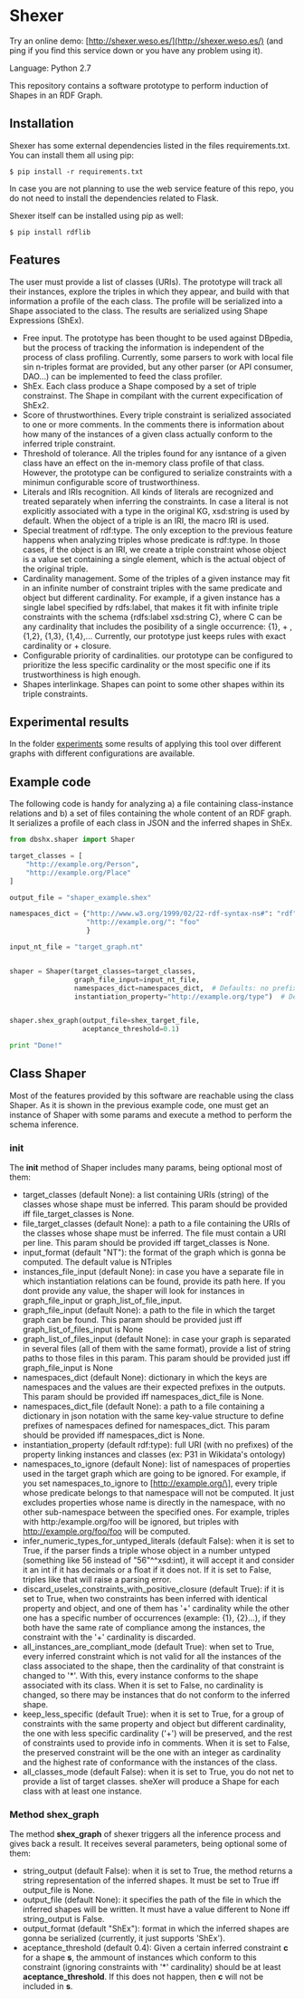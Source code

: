 # Shexer

Try an online demo: [http://shexer.weso.es/](http://shexer.weso.es/) (and ping if you find this service down or you have any problem using it).

Language: Python 2.7

This repository contains a software prototype to perform induction of Shapes in an RDF Graph. 

## Installation

Shexer has some external dependencies listed in the files requirements.txt. You can install them all using pip:

    $ pip install -r requirements.txt

In case you are not planning to use the web service feature of this repo, you do not need to install the dependencies related to Flask.

Shexer itself can be installed using pip as well:
    
    $ pip install rdflib

## Features
The user must provide a list of classes (URIs). The prototype will track all their instances, explore the triples in which they appear, and build with that information a profile of the each class.
The profile will be serialized into a Shape associated to the class. The results are serialized using Shape Expressions (ShEx).

* Free input. The prototype has been thought to be used against DBpedia, but the process of tracking the information is independent of the process of class profiling. Currently, some parsers to work with local file sin n-triples format are provided, but any other parser (or API consumer, DAO...) can be implemented to feed the class profiler.
* ShEx. Each class produce a Shape composed by a set of triple constrainst. The Shape in compilant with the current expecification of ShEx2.
* Score of thrustworthines. Every triple constraint is serialized associated to one or more comments. In the comments there is information about how many of the instances of a given class actually conform to the inferred triple constraint.
* Threshold of tolerance. All the triples found for any isntance of a given class have an effect on the in-memory class profile of that class. However, the prototype can be configured to serialize constraints with a minimun configurable score of trustworthiness.
* Literals and IRIs recognition. All kinds of literals are recognized and treated separately when inferring the constraints. In case a literal is not explicitly associated with a type in the original KG, xsd:string is used by default. When the object of a triple is an IRI, the macro IRI is used.
* Special treatment of rdf:type. The only exception to the previous feature happens when analyzing triples whose predicate is rdf:type. In those cases, if the object is an IRI, we create a triple constraint whose object is a value set containing a single element, which is the actual object of the original triple.
* Cardinality management. Some of the triples of a given instance may fit in an infinite number of constraint triples with the same predicate and object but different cardinality. For example, if a given instance has a single label specified by rdfs:label, that makes it fit with infinite triple constraints with the schema {rdfs:label xsd:string C}, where C can be any cardinality that includes the posibility of a single occurrence: {1}, + , {1,2}, {1,3}, {1,4},... Currently, our prototype just keeps rules with exact cardinality or + closure. 
* Configurable priority of cardinalities. our prototype can be configured to prioritize the less specific cardinality or the most specific one if its trustworthiness is high enough.
* Shapes interlinkage. Shapes can point to some other shapes within its triple constraints.

## Experimental results

In the folder [experiments](https://github.com/DaniFdezAlvarez/dbpedia-shexer/tree/develop/experiments) some results of applying this tool over different graphs with different configurations are available.


## Example code

The following code is handy for analyzing a) a file containing class-instance relations and b) a set of files containing the whole content of an RDF graph. It serializes a profile of each class in JSON and the inferred shapes in ShEx.

```python
from dbshx.shaper import Shaper

target_classes = [
    "http://example.org/Person",
    "http://example.org/Place"
]

output_file = "shaper_example.shex"

namespaces_dict = {"http://www.w3.org/1999/02/22-rdf-syntax-ns#": "rdf",
                   "http://example.org/": "foo"
                   }

input_nt_file = "target_graph.nt"


shaper = Shaper(target_classes=target_classes,
                graph_file_input=input_nt_file,
                namespaces_dict=namespaces_dict,  # Defaults: no prefixes
                instantiation_property="http://example.org/type")  # Default rdf:type


shaper.shex_graph(output_file=shex_target_file,
                  aceptance_threshold=0.1)

print "Done!"

```

## Class Shaper

Most of the features provided by this software are reachable using the class Shaper. As it is shown in the previous example code, one must get an instance of Shaper with some params and execute a method to perform the schema inference.

### init
The __init__ method of Shaper includes many params, being optional most of them:

* target_classes (default None): a list containing URIs (string) of the classes whose shape must be inferred. This param should be provided iff file_target_classes is None.
* file_target_classes (default None): a path to a file containing the URIs of the classes whose shape must be inferred. The file must contain a URI per line. This param should be provided iff target_classes is None.
* input_format (default "NT"): the format of the graph which is gonna be computed. The default value is NTriples
* instances_file_input (default None): in case you have a separate file in which instantiation relations can be found, provide its path here. If you dont provide any value, the shaper will look for instances in graph_file_input or graph_list_of_file_input.
* graph_file_input (default None): a path to the file in which the target graph can be found. This param should be provided just iff graph_list_of_files_input is None
* graph_list_of_files_input (default None): in case your graph is separated in several files (all of them with the same format), provide a list of string paths to those files in this param. This param should be provided just iff graph_file_input is None
* namespaces_dict (default None): dictionary in which the keys are namespaces and the values are their expected prefixes in the outputs. This param should be provided iff namespaces_dict_file is None.
* namespaces_dict_file (default None): a path to a file containing a dictionary in json notation with the same key-value structure to define prefixes of namespaces defined for namespaces_dict. This param should be provided iff namespaces_dict is None.
* instantiation_property (default rdf:type): full URI (with no prefixes) of the property linking instances and classes (ex: P31 in Wikidata's ontology)
* namespaces_to_ignore (default None): list of namespaces of properties used in the target graph which are going to be ignored. For example, if you set namespaces_to_ignore to \[http://example.org/\], every triple whose predicate belongs to that namespace will not be computed. It just excludes properties whose name is directly in the namespace, with no other sub-namespace between the specified ones. For example, triples with http:/example.org/foo will be ignored, but triples with http://example.org/foo/foo will be computed.
* infer_numeric_types_for_untyped_literals (default False): when it is set to True, if the parser finds a triple whose object in a number untyped (something like 56 instead of "56"^^xsd:int), it will accept it and consider it an int if it has decimals or a float if it does not. If it is set to False, triples like that will raise a parsing error.
* discard_useles_constraints_with_positive_closure (default True): if it is set to True, when two constraints has been inferred with identical property and object, and one of them has '+' cardinality while the other one has a specific number of occurrences (example: {1}, {2}...), if they both have the same rate of compliance among the instances, the constraint with the '+' cardinality is discarded.
* all_instances_are_compliant_mode (default True): when set to True, every inferred constraint which is not valid for all the instances of the class associated to the shape, then the cardinality of that constraint is changed to '\*'. With this, every instance conforms to the shape associated with its class. When it is set to False, no cardinality is changed, so there may be instances that do not conform to the inferred shape.
* keep_less_specific (default True): when it is set to True, for a group of constraints with the same property and object but different cardinality, the one with less specific cardinality ('+') will be preserved, and the rest of constraints used to provide info in comments. When it is set to False, the preserved constraint will be the one with an integer as cardinality and the highest rate of conformance with the instances of the class.
* all_classes_mode (default False): when it is set to True, you do not net to provide a list of target classes. sheXer will produce a Shape for each class with at least one instance.

### Method __shex\_graph__

The method __shex\_graph__  of shexer triggers all the inference process and gives back a result. It receives several parameters, being optional some of them:

* string_output (default False): when it is set to True, the method returns a string representation of the inferred shapes. It must be set to True iff output_file is None.
* output_file (default None): it specifies the path of the file in which the inferred shapes will be written. It must have a value different to None iff string_output is False.
* output_format (default "ShEx"): format in which the inferred shapes are gonna be serialized (currently, it just supports 'ShEx').
* aceptance_threshold (default 0.4): Given a certain inferred constraint __c__ for a shape __s__, the ammount of instances which conform to this constraint (ignoring constraints with '\*' cardinality) should be at least __aceptance\_threshold__. If this does not happen, then __c__ will not be included in __s__.


